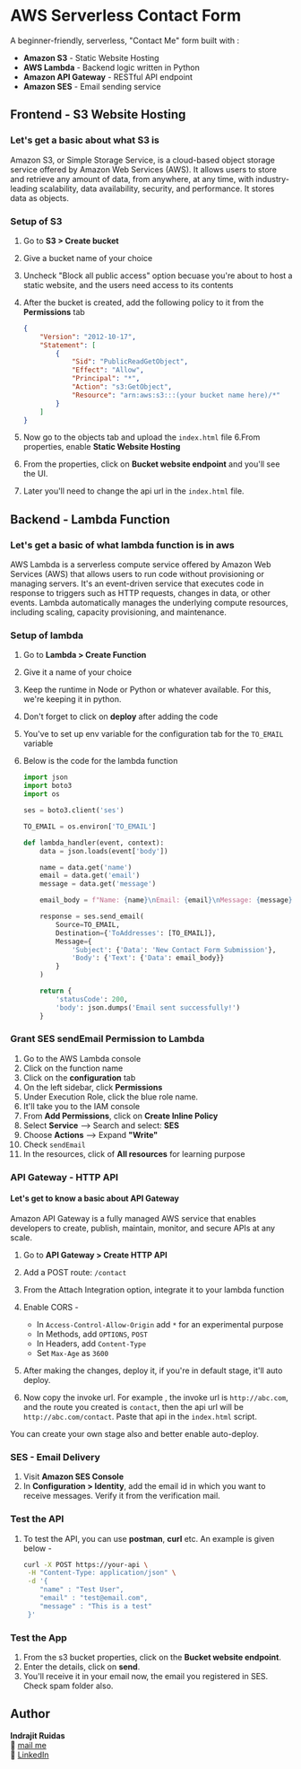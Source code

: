 # AWS Serverless Contact Form

A beginner-friendly, serverless, "Contact Me" form built with :
- **Amazon S3** - Static Website Hosting
- **AWS Lambda** - Backend logic written in Python
- **Amazon API Gateway** - RESTful API endpoint
- **Amazon SES** - Email sending service

## Frontend - S3 Website Hosting 

### Let's get a basic about what S3 is

Amazon S3, or Simple Storage Service, is a cloud-based object storage service offered by Amazon Web Services (AWS). It allows users to store and retrieve any amount of data, from anywhere, at any time, with industry-leading scalability, data availability, security, and performance. It stores data as objects.

### Setup of S3

1. Go to **S3 > Create bucket**
2. Give a bucket name of your choice
3. Uncheck "Block all public access" option becuase you're about to host a static website, and the users need access to its contents
4. After the bucket is created, add the following policy to it from the **Permissions** tab

    ```json
    {
        "Version": "2012-10-17",
        "Statement": [
            {
                "Sid": "PublicReadGetObject",
                "Effect": "Allow",
                "Principal": "*",
                "Action": "s3:GetObject",
                "Resource": "arn:aws:s3:::(your bucket name here)/*"
            }
        ]
    }
    ```

5. Now go to the objects tab and upload the `index.html` file
6.From properties, enable **Static Website Hosting**
7. From the properties, click on **Bucket website endpoint** and you'll see the UI. 
8. Later you'll need to change the api url in the `index.html` file.

## Backend - Lambda Function

### Let's get a basic of what lambda function is in aws

AWS Lambda is a serverless compute service offered by Amazon Web Services (AWS) that allows users to run code without provisioning or managing servers. It's an event-driven service that executes code in response to triggers such as HTTP requests, changes in data, or other events. Lambda automatically manages the underlying compute resources, including scaling, capacity provisioning, and maintenance.

### Setup of lambda

1. Go to **Lambda > Create Function**
2. Give it a name of your choice
3. Keep the runtime in Node or Python or whatever available. For this, we're keeping it in python.
4. Don't forget to click on **deploy** after adding the code
5. You've to set up env variable for the configuration tab for the `TO_EMAIL` variable
6. Below is the code for the lambda function

    ```python
    import json
    import boto3
    import os

    ses = boto3.client('ses')

    TO_EMAIL = os.environ['TO_EMAIL']

    def lambda_handler(event, context):
        data = json.loads(event['body'])

        name = data.get('name')
        email = data.get('email')
        message = data.get('message')

        email_body = f"Name: {name}\nEmail: {email}\nMessage: {message}"

        response = ses.send_email(
            Source=TO_EMAIL,
            Destination={'ToAddresses': [TO_EMAIL]},
            Message={
                'Subject': {'Data': 'New Contact Form Submission'},
                'Body': {'Text': {'Data': email_body}}
            }
        )

        return {
            'statusCode': 200,
            'body': json.dumps('Email sent successfully!')
        }
    ```

### Grant SES sendEmail Permission to Lambda

1. Go to the AWS Lambda console
2. Click on the function name
3. Click on the **configuration** tab
4. On the left sidebar, click **Permissions**
5. Under Execution Role, click the blue role name.
6. It'll take you to the IAM console
7. From **Add Permissions**, click on **Create Inline Policy**
8. Select **Service** --> Search and select: **SES**
9. Choose **Actions** --> Expand **"Write"**
10. Check `sendEmail`
11. In the resources, click of **All resources** for learning purpose

### API Gateway - HTTP API

#### Let's get to know a basic about API Gateway

Amazon API Gateway is a fully managed AWS service that enables developers to create, publish, maintain, monitor, and secure APIs at any scale.

1. Go to **API Gateway > Create HTTP API**
2. Add a POST route: `/contact`
3. From the Attach Integration option, integrate it to your lambda function
4. Enable CORS -
    - In `Access-Control-Allow-Origin` add `*` for an experimental purpose
    - In Methods, add `OPTIONS`, `POST`
    - In Headers, add `Content-Type`
    - Set `Max-Age` as `3600`

5. After making the changes, deploy it, if you're in default stage, it'll auto deploy.
6. Now copy the invoke url. For example , the invoke url is `http://abc.com`, and the route you created is `contact`, then the api url will be `http://abc.com/contact`. Paste that api in the `index.html` script.

You can create your own stage also and better enable auto-deploy.

### SES - Email Delivery

1. Visit **Amazon SES Console**
2. In **Configuration > Identity**, add the email id in which you want to receive messages. Verify it from the verification mail.

### Test the API

1. To test the API, you can use **postman**, **curl** etc. An example is given below -

    ```bash
    curl -X POST https://your-api \
     -H "Content-Type: application/json" \
     -d '{
        "name" : "Test User",
        "email" : "test@email.com",
        "message" : "This is a test"
     }'
    ```

### Test the App

1. From the s3 bucket properties, click on the **Bucket website endpoint**. 
2. Enter the details, click on **send**.
3. You'll receive it in your email now, the email you registered in SES. Check spam folder also.


## Author

**Indrajit Ruidas**  
📧 [mail me](mailto:indrajitruidas8436@yahoo.com)  
🔗 [LinkedIn](https://www.linkedin.com/in/indrajitruidas1225)
